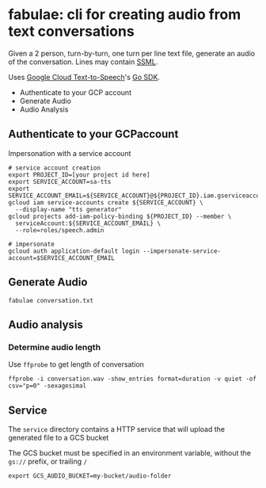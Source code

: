 # fabulae: cli for creating audio from text conversations


Given a 2 person, turn-by-turn, one turn per line text file, generate an audio of the conversation. Lines may contain [SSML](https://cloud.google.com/text-to-speech/docs/ssml). 

Uses [Google Cloud Text-to-Speech](https://cloud.google.com/text-to-speech/docs)'s [Go SDK](https://pkg.go.dev/cloud.google.com/go/texttospeech/apiv1).

* Authenticate to your GCP account
* Generate Audio
* Audio Analysis

## Authenticate to your GCPaccount

Impersonation with a service account

```
# service account creation
export PROJECT_ID=[your project id here]
export SERVICE_ACCOUNT=sa-tts
export SERVICE_ACCOUNT_EMAIL=${SERVICE_ACCOUNT}@${PROJECT_ID}.iam.gserviceaccount.com
gcloud iam service-accounts create ${SERVICE_ACCOUNT} \
  --display-name "tts generator"
gcloud projects add-iam-policy-binding ${PROJECT_ID} --member \
  serviceAccount:${SERVICE_ACCOUNT_EMAIL} \
  --role=roles/speech.admin

# impersonate
gcloud auth application-default login --impersonate-service-account=$SERVICE_ACCOUNT_EMAIL
```

## Generate Audio

```
fabulae conversation.txt
```

## Audio analysis

### Determine audio length

Use `ffprobe` to get length of conversation

```
ffprobe -i conversation.wav -show_entries format=duration -v quiet -of csv="p=0" -sexagesimal
```



## Service

The `service` directory contains a HTTP service that will upload the generated file to a GCS bucket

The GCS bucket must be specified in an environment variable, without the `gs://` prefix, or trailing `/`

```
export GCS_AUDIO_BUCKET=my-bucket/audio-folder
```